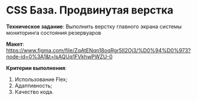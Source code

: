 # CSS База. Продвинутая верстка

**Техническое задание**: Выполнить верстку главного экрана системы мониторинга состояния резервуаров

**Макет**: https://www.figma.com/file/ZqAtENqn18oqRgr5II2Oj3/%D0%94%D0%973?node-id=0%3A1&t=IsAQUq1FVkhwPWZU-0

**Критерии выполнения**:

1. Использование Flex;
2. Адаптивность;
3. Качество кода.
